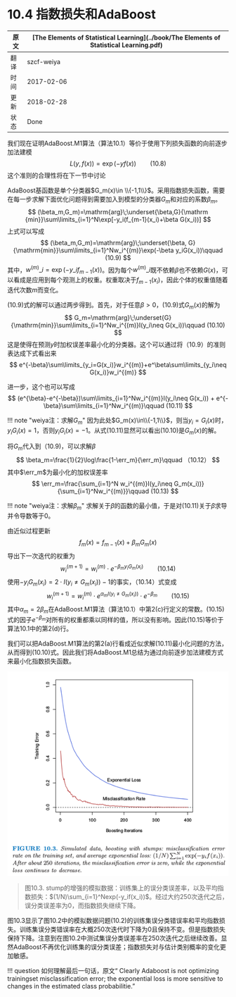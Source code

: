 # 10.4 指数损失和AdaBoost

| 原文   | [The Elements of Statistical Learning](../book/The Elements of Statistical Learning.pdf) |
| ---- | ---------------------------------------- |
| 翻译   | szcf-weiya                               |
| 时间   | 2017-02-06                               |
| 更新   | 2018-02-28                               |
| 状态 | Done|

我们现在证明AdaBoost.M1算法（算法10.1）等价于使用下列损失函数的向前逐步加法建模
$$
L(y,f(x))=\exp(-yf(x))\qquad (10.8)
$$
这个准则的合理性将在下一节中讨论

<!--
!!! note "weiya注：Recall"
    ![](../img/10/alg10.1.png)

![](../img/10/alg10.2.png)
-->

AdaBoost基函数是单个分类器$G_m(x)\in \\{-1,1\\}$。采用指数损失函数，需要在每一步求解下面优化问题得到需要加入到模型的分类器$G_m$和对应的系数$\beta_m$。
$$
(\beta_m,G_m)=\mathrm{arg}\;\underset{\beta,G}{\mathrm {min}}\sum\limits_{i=1}^N\exp[-y_i(f_{m-1}(x_i)+\beta G(x_i))]
$$
上式可以写成
$$
(\beta_m,G_m)=\mathrm{arg}\;\underset{\beta, G}{\mathrm{min}}\sum\limits_{i=1}^Nw_i^{(m)}\exp(-\beta y_iG(x_i))\qquad (10.9)
$$
其中，$w^{(m)}\_i=\exp(-y\_if_{m-1}(x))$。因为每个$w^{(m)}\_i$既不依赖$\beta$也不依赖$G(x)$，可以看成是应用到每个观测上的权重。权重取决于$f_{m-1}(x_i)$，因此个体的权重值随着迭代次数$m$而变化。

(10.9)式的解可以通过两步得到。首先，对于任意$\beta > 0$，(10.9)式$G_m(x)$的解为
$$
G_m=\mathrm{arg}\;\underset{G}{\mathrm{min}}\sum\limits_{i=1}^Nw_i^{(m)}I(y_i\neq G(x_i))\qquad (10.10)
$$
这是使得在预测$y$时加权误差率最小化的分类器。这个可以通过将（10.9）的准则表达成下式看出来
$$
e^{-\beta}\sum\limits_{y_i=G(x_i)}w_i^{(m)}+e^\beta\sum\limits_{y_i\neq G(x_i)}w_i^{(m)}
$$

进一步，这个也可以写成
$$
(e^{\beta}-e^{-\beta})\sum\limits_{i=1}^Nw_i^{(m)}I(y_i\neq G(x_i)) + e^{-\beta}\sum\limits_{i=1}^Nw_i^{(m)}\qquad (10.11)
$$

!!! note "weiya注：求解$G_m$"
    因为此处$G_m(x)\in\\{-1,1\\}$，则当$y_i=G_i(x)$时，$y_iG_i(x)=1$，否则$y_iG_i(x)=-1$。从式(10.11)显然可以看出(10.10)是$G_m(x)$的解。

将$G_m$代入到（10.9)，可以求解$\beta$
$$
\beta_m=\frac{1}{2}\log\frac{1-\err_m}{\err_m}\qquad （10.12）
$$
其中$\err_m$为最小化的加权误差率
$$
\err_m=\frac{\sum_{i=1}^N w_i^{(m)}I(y_i\neq G_m(x_i))}{\sum_{i=1}^Nw_i^{(m)}}\qquad (10.13)
$$

!!! note "weiya注：求解$\beta_m$"
    求解关于$\beta$的函数的最小值，于是对(10.11)关于$\beta$求导并令导数等于0。

由近似过程更新
$$
f_m(x)=f_{m-1}(x)+\beta_mG_m(x)
$$
导出下一次迭代的权重为
$$
w_i^{(m+1)}=w_i^{(m)}\cdot e^{-\beta_my_iG_m(x_i)}\qquad (10.14)
$$
使用$-y_iG_m(x_i)=2\cdot I(y_i\neq G_m(x_i))-1$的事实，（10.14）式变成
$$
w_i^{(m+1)}=w_i^{(m)}\cdot e^{\alpha_mI(y_i\neq G_m(x_i))}\cdot e^{-\beta_m}\qquad (10.15)
$$
其中$\alpha_m=2\beta_m$在AdaBoost.M1算法（算法10.1）中第2(c)行定义的常数。(10.15)式的因子$e^{-\beta_m}$对所有的权重都乘以同样的值，所以没有影响。因此(10.15)等价于算法10.1中的第2(d)行。

我们可以把AdaBoost.M1算法的第2(a)行看成近似求解(10.11)最小化问题的方法，从而得到(10.10)式。因此我们将AdaBoost.M1总结为通过向前逐步加法建模方式来最小化指数损失函数。

![](../img/10/fig10.3.png)

> 图10.3. stump的增强的模拟数据：训练集上的误分类误差率，以及平均指数损失：$(1/N)\sum_{i=1}^Nexp(-y_if(x_i))$。经过大约250次迭代之后，误分类误差率为0，而指数损失继续下降。

图10.3显示了图10.2中的模拟数据问题(10.2)的训练集误分类错误率和平均指数损失。训练集误分类错误率在大概250次迭代时下降为0且保持不变。但是指数损失保持下降。注意到在图10.2中测试集误分类误差率在250次迭代之后继续改善。显然AdaBoost不再优化训练集的误分类误差；指数损失对与估计类别概率的变化更加敏感。

!!! question
    如何理解最后一句话，原文“ Clearly Adaboost is not optimizing trainingset misclassification error; the exponential loss is more sensitive to changes in the estimated class probabilitie.”

<!--
![](../img/10/fig10.2.png)

> 图10.2. （10.2）的模拟数据：对stumps进行boosting的测试误差率作为迭代次数的函数。图中也显示了单个stump和244个结点的分类树的测试误差率。
-->

